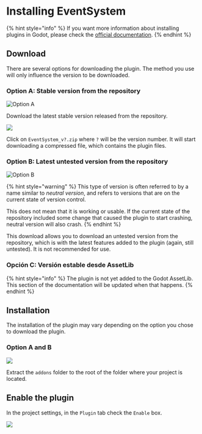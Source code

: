 # Installing EventSystem

{% hint style="info" %}
If you want more information about installing plugins in Godot, please check the [official documentation](https://docs.godotengine.org/es/stable/tutorials/plugins/editor/installing\_plugins.html).
{% endhint %}

## Download

There are several options for downloading the plugin. The method you use will only influence the version to be downloaded.

### Option A: Stable version from the repository

![Option A](../.gitbook/assets/tutorial\_option\_a.png)

Download the latest stable version released from the repository.

![](../.gitbook/assets/tutorial\_option\_a\_1.png)

Click on `EventSystem_v?.zip` where `?` will be the version number. It will start downloading a compressed file, which contains the plugin files.

### Option B: Latest untested version from the repository

![Option B](../.gitbook/assets/tutorial\_option\_b.png)

{% hint style="warning" %}
This type of version is often referred to by a name similar to _neutral version_, and refers to versions that are on the current state of version control.

This does not mean that it is working or usable. If the current state of the repository included some change that caused the plugin to start crashing, neutral version will also crash.
{% endhint %}

This download allows you to download an untested version from the repository, which is with the latest features added to the plugin (again, still untested). It is not recommended for use.

### Opción C: Versión estable desde AssetLib

{% hint style="info" %}
The plugin is not yet added to the Godot AssetLib. This section of the documentation will be updated when that happens.
{% endhint %}

## Installation

The installation of the plugin may vary depending on the option you chose to download the plugin.

### Option A and B

![](../.gitbook/assets/tutorial\_installing\_from\_zip.png)

Extract the `addons` folder to the root of the folder where your project is located.

## Enable the plugin

In the project settings, in the `Plugin` tab check the `Enable` box.

![](../.gitbook/assets/tutorial\_enabling.png)
